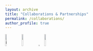 ```yaml
---
layout: archive
title: "Collaborations & Partnerships"
permalink: /collaborations/
author_profile: true
---
```


<!-- ### Collaborating Entities -->
<img src="https://sci-m-wang.github.io/images/internlm.svg" alt="internlm" width="10%">  <img src="https://sci-m-wang.github.io/images/langgpt.png" width="10%">  <img src="https://sci-m-wang.github.io/images/lyihub.ico" width="3%">  <img src="https://sci-m-wang.github.io/images/spark.png" width="10%">
